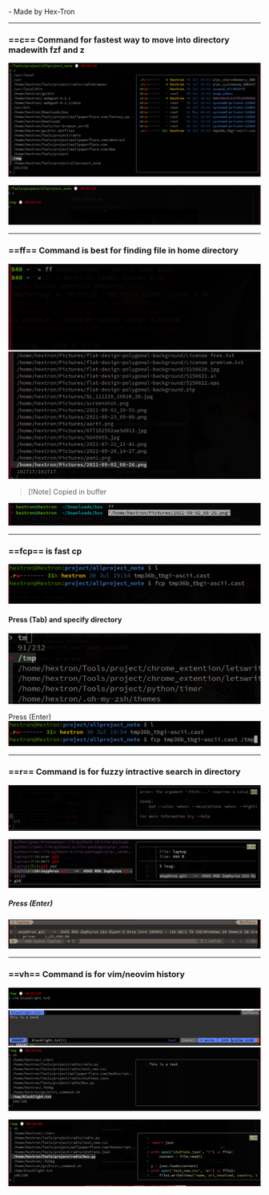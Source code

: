   \- Made by Hex-Tron

___


### ==c== Command for fastest way to move into directory madewith fzf and z
<img src="assets/Pasted image 20220730204338.png"> </img>

<img src="assets/Pasted image 20220730204418.png"> </img>


___

### ==ff== Command is best for finding file in home directory
<img src="assets/Pasted image 20220730215119.png"> </img>
<img src="assets/Pasted image 20220730215202.png"> </img>
> [!Note] Copied in buffer

<img src="assets/Pasted image 20220730215557.png"> </img>

___



### ==fcp== is fast cp 
<img src="assets/Pasted image 20220730221942.png"> </img>
#### Press (Tab) and specify directory
<img src="assets/Pasted image 20220730222232.png"> </img>

Press (Enter) 
<img src="assets/Pasted image 20220730222335.png"> </img>

___

### ==r== Command is for fuzzy intractive search in directory 

<img src="assets/Pasted image 20220730220748.png"> </img>

<img src="assets/Pasted image 20220730220935.png"> </img>

##### Press (Enter)



<img src="assets/Pasted image 20220730221120.png"> </img>


___


### ==vh== Command is for vim/neovim history
<img src="assets/Pasted image 20220730205227.png"> </img>
<img src="assets/Pasted image 20220730205321.png"> </img>
<img src="assets/Pasted image 20220730205422.png"> </img>

<img src="assets/Pasted image 20220730205603.png"> </img>
